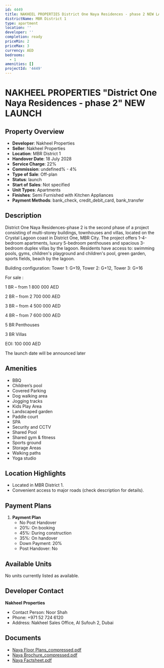 ```yaml
---
id: 4449
title: NAKHEEL PROPERTIES District One Naya Residences - phase 2 NEW LAUNCH
districtName: MBR District 1
type: apartment
location: ''
developer: ''
completion: ready
priceMin: 2
priceMax: 3
currency: AED
bedrooms:
  - 1
amenities: []
projectId: '4449'
---
```


# NAKHEEL PROPERTIES "District One Naya Residences - phase 2" NEW LAUNCH

## Property Overview
- **Developer**: Nakheel Properties
- **Seller**: Nakheel Properties
- **Location**: MBR District 1
- **Handover Date**: 18 July 2028
- **Service Charge**: 22%
- **Commission**: undefined% - 4%
- **Type of Sale**: Off-plan
- **Status**: launch
- **Start of Sales**: Not specified
- **Unit Types**: Apartments
- **Finishes**: Semi Furnished with Kitchen Appliances
- **Payment Methods**: bank_check, credit_debit_card, bank_transfer

## Description
District One Naya Residences-phase 2 is the second phase of a project consisting of multi-storey buildings, townhouses and villas, located on the Crystal Lagoon coast in District One, MBR City. The project offers 1-4-bedroom apartments, luxury 5-bedroom penthouses and spacious 3-bedroom duplex villas by the lagoon. Residents have access to: swimming pools, gyms, children's playground and children's pool, green garden, sports fields, beach by the lagoon.

Building configuration: Tower 1: G+19, Tower 2: G+12, Tower 3: G+16

For sale :

1 BR – from 1 800 000 AED

2 BR – from 2 700 000 AED

3 BR – from 4 500 000 AED

4 BR – from 7 600 000 AED

5 BR Penthouses

3 BR Villas

EOI: 100 000 AED

The launch date will be announced later

## Amenities
- BBQ
- Children’s pool
- Covered Parking
- Dog walking area
- Jogging tracks
- Kids Play Area
- Landscaped garden
- Paddle court
- SPA
- Security and CCTV
- Shared Pool
- Shared gym & fitness
- Sports ground
- Storage Areas
- Walking paths
- Yoga studio

## Location Highlights
- Located in MBR District 1.
- Convenient access to major roads (check description for details).

## Payment Plans
1. **Payment Plan**
   - No Post Handover
   - 20%: On booking
   - 45%: During construction
   - 35%: On handover
   - Down Payment: 20%
   - Post Handover: No

## Available Units
No units currently listed as available.

## Developer Contact
**Nakheel Properties**
- Contact Person: Noor Shah
- Phone: +971 52 724 6120
- Address: Nakheel Sales Office, Al Sufouh 2, Dubai

## Documents
- [Naya Floor Plans_compressed.pdf](https://cdn.geniemap.net/2025/02/14/TarIMS3AMFi8StbHL0Be4G4Esu3uTWOuBkyFY18D.pdf)
- [Naya Brochure_compressed.pdf](https://cdn.geniemap.net/2025/02/14/xPeeVBMXrmOxKacHG86iKxiH7J52STnlniKxDjav.pdf)
- [Naya Factsheet.pdf](https://cdn.geniemap.net/2023/10/12/V1py7qv2XoLxxcpsb8qlEh4Kf82ZgoIhjtcWYZsx.pdf)
